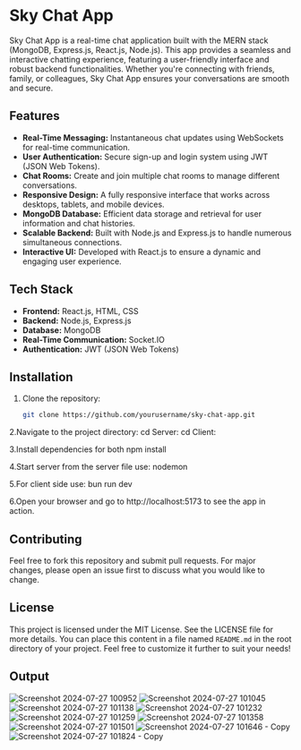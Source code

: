 # Sky Chat App

Sky Chat App is a real-time chat application built with the MERN stack (MongoDB, Express.js, React.js, Node.js). This app provides a seamless and interactive chatting experience, featuring a user-friendly interface and robust backend functionalities. Whether you're connecting with friends, family, or colleagues, Sky Chat App ensures your conversations are smooth and secure.

## Features

- **Real-Time Messaging:** Instantaneous chat updates using WebSockets for real-time communication.
- **User Authentication:** Secure sign-up and login system using JWT (JSON Web Tokens).
- **Chat Rooms:** Create and join multiple chat rooms to manage different conversations.
- **Responsive Design:** A fully responsive interface that works across desktops, tablets, and mobile devices.
- **MongoDB Database:** Efficient data storage and retrieval for user information and chat histories.
- **Scalable Backend:** Built with Node.js and Express.js to handle numerous simultaneous connections.
- **Interactive UI:** Developed with React.js to ensure a dynamic and engaging user experience.

## Tech Stack

- **Frontend:** React.js, HTML, CSS
- **Backend:** Node.js, Express.js
- **Database:** MongoDB
- **Real-Time Communication:** Socket.IO
- **Authentication:** JWT (JSON Web Tokens)

## Installation

1. Clone the repository:
   ```bash
   git clone https://github.com/yourusername/sky-chat-app.git

2.Navigate to the project directory:
 cd Server: 
 cd Client: 

3.Install dependencies for both 
  npm install

4.Start server from the server file use:
  nodemon

5.For client side use:
  bun run dev

6.Open your browser and go to http://localhost:5173 to see the app in action.

## Contributing
Feel free to fork this repository and submit pull requests. For major changes, please open an issue first to discuss what you would like to change.

## License
This project is licensed under the MIT License. See the LICENSE file for more details.
You can place this content in a file named `README.md` in the root directory of your project. Feel free to customize it further to suit your needs!

## Output
![Screenshot 2024-07-27 100952](https://github.com/user-attachments/assets/f715b74d-1cf0-4cf9-b749-32a842fd5e02)
![Screenshot 2024-07-27 101045](https://github.com/user-attachments/assets/89337bcc-d70a-45ad-aa30-1a278c733e78)
![Screenshot 2024-07-27 101138](https://github.com/user-attachments/assets/025a3cdc-7d65-4231-8cd6-3973ad93c984)
![Screenshot 2024-07-27 101232](https://github.com/user-attachments/assets/06bf7d1e-321f-4959-a030-9b280c75160b)
![Screenshot 2024-07-27 101259](https://github.com/user-attachments/assets/e8ca19fa-dba1-486b-b8e9-5c5252f65726)
![Screenshot 2024-07-27 101358](https://github.com/user-attachments/assets/ea3b1ca9-dd97-44f2-b18f-961877d48225)
![Screenshot 2024-07-27 101501](https://github.com/user-attachments/assets/e3c03db6-7167-4b21-83c9-ce4584f87768)
![Screenshot 2024-07-27 101646 - Copy](https://github.com/user-attachments/assets/007088da-f7c4-4cd6-a338-b3caea5f8c4e)
![Screenshot 2024-07-27 101824 - Copy](https://github.com/user-attachments/assets/9170f132-da2f-40b0-a1fe-9978f701ff1f)










 

